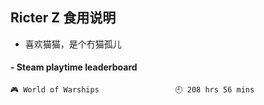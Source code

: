 ## Ricter Z 食用说明
- 喜欢猫猫，是个冇猫孤儿

<!-- steam-box start -->
#### - Steam playtime leaderboard
```text
🎮 World of Warships                 🕘 208 hrs 56 mins
```
<!-- Powered by https://github.com/YouEclipse/steam-box . -->
<!-- steam-box end -->
